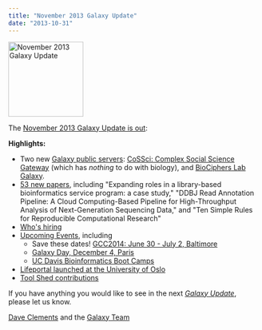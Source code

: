 ```yaml
---
title: "November 2013 Galaxy Update"
date: "2013-10-31"
---
```

<div class='right'><a href='/galaxy-updates/2013-11/'><img src="/images/logos/GalaxyUpdate200.png" alt="November 2013 Galaxy Update" width=150 /></a></div>

The [November 2013 Galaxy Update is out](/galaxy-updates/2013-11/):

**Highlights:**
* Two new [Galaxy public servers](/galaxy-updates/2013-11/#new-public-servers): [CoSSci: Complex Social Science Gateway](/galaxy-updates/2013-11/#cossci-complex-social-science-gateway) (which has *nothing* to do with biology), and [BioCiphers Lab Galaxy](/galaxy-updates/2013-11/#biociphers-lab-galaxy).
* [53 new papers](/galaxy-updates/2013-11/#new-papers), including "Expanding roles in a library-based bioinformatics service program: a case study," "DDBJ Read Annotation Pipeline: A Cloud Computing-Based Pipeline for High-Throughput Analysis of Next-Generation Sequencing Data," and "Ten Simple Rules for Reproducible Computational Research"
* [Who's hiring](/galaxy-updates/2013-11/#whos-hiring)
* [Upcoming Events](/galaxy-updates/2013-11/#other-events), including
  * Save these dates! [GCC2014: June 30 - July 2, Baltimore](/galaxy-updates/2013-11/#gcc2014-june-30---july-2-baltimore)
  * [Galaxy Day, December 4, Paris](/galaxy-updates/2013-11/#galaxy-day-december-4-paris)
  * [UC Davis Bioinformatics Boot Camps](/galaxy-updates/2013-11/#uc-davis-bioinformatics-boot-camps)
* [Lifeportal launched at the University of Oslo](/galaxy-updates/2013-11/#lifeportal-at-the-university-of-oslo)
* [Tool Shed contributions](/galaxy-updates/2013-11/#toolshed-contributions)

If you have anything you would like to see in the next *[Galaxy Update](/galaxy-updates/)*, please let us know.

[Dave Clements](/people/dave-clements/) and the [Galaxy Team](/galaxy-team/)
